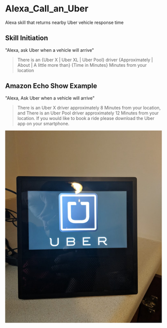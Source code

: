 # Alexa_Call_an_Uber
Alexa skill that returns nearby Uber vehicle response time

## Skill Initiation

"Alexa, ask Uber when a vehicle will arrive"

> There is an {Uber X | Uber XL | Uber Pool} driver {Approximately | About | A little more than} {Time in Minutes} Minutes from your location

## Amazon Echo Show Example

"Alexa, Ask Uber when a vehicle will arrive"

> There is an Uber X driver approximately 8 Minutes from your location, and
> There is an Uber Pool driver approximately 12 Minutes from your location.
> If you would like to book a ride please download the Uber app on your smartphone.

<p align="center">
  <img height="75%"" src="static/image.jpg"/>
</p>
